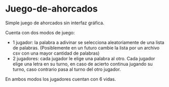 # Juego-de-ahorcados
Simple juego de ahorcados sin interfaz gráfica. 

Cuenta con dos modos de juego:
 - 1 jugador: la palabra a adivinar se selecciona aleatoriamente de una lista de palabras. (Posiblemente en un futuro cambie la lista por un archivo csv con una mayor cantidad de palabras)
 - 2 jugadores: cada jugador le elige una palabra al otro. Cada jugador elige una letra en su turno, en caso de acierto continua jugando su turno, caso contrario pasa al turno del otro jugador.

En ambos modos los jugadores cuentan con 6 vidas.
